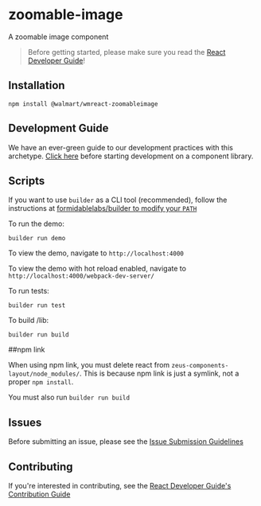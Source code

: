 # zoomable-image

A zoomable image component

> Before getting started, please make sure you read the [React Developer Guide](https://gecgithub01.walmart.com/react/react-dev-guide)!

## Installation

```
npm install @walmart/wmreact-zoomableimage
```

## Development Guide

We have an ever-green guide to our development practices with this archetype.
[Click here](https://gecgithub01.walmart.com/electrode/electrode-archetype-react-component/blob/master/DEVELOPMENT.md)
before starting development on a component library.

## Scripts

If you want to use `builder` as a CLI tool (recommended), follow the instructions at [formidablelabs/builder to modify your `PATH`](https://github.com/formidablelabs/builder#local-install)

To run the demo:

```
builder run demo
```

To view the demo, navigate to `http://localhost:4000`

To view the demo with hot reload enabled, navigate to `http://localhost:4000/webpack-dev-server/`

To run tests:

```
builder run test
```

To build /lib:

```
builder run build
```

##npm link

When using npm link, you must delete react from `zeus-components-layout/node_modules/`. This is because npm link is just a symlink, not a proper `npm install`.

You must also run `builder run build`

## Issues

Before submitting an issue, please see the [Issue Submission Guidelines](https://gecgithub01.walmart.com/react/react-dev-guide#submitting-issues)

## Contributing

If you're interested in contributing, see the [React Developer Guide's Contribution Guide](https://gecgithub01.walmart.com/react/react-dev-guide#contributing)
